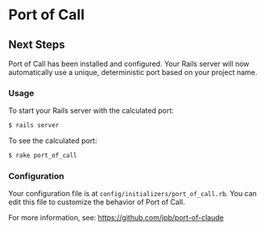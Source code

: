 # Port of Call

## Next Steps

Port of Call has been installed and configured. Your Rails server will now
automatically use a unique, deterministic port based on your project name.

### Usage

To start your Rails server with the calculated port:

```bash
$ rails server
```

To see the calculated port:

```bash
$ rake port_of_call
```

### Configuration

Your configuration file is at `config/initializers/port_of_call.rb`. 
You can edit this file to customize the behavior of Port of Call.

For more information, see: https://github.com/jpb/port-of-claude